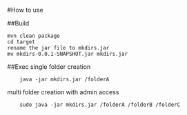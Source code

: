 #How to use

##Build
```linux
mvn clean package
cd target
rename the jar file to mkdirs.jar
mv mkdirs-0.0.1-SNAPSHOT.jar mkdirs.jar
```
##Exec
single folder creation

```linux
	java -jar mkdirs.jar /folderA
```
multi folder creation with admin access

```
	sudo java -jar mkdirs.jar /folderA /folderB /folderC
```